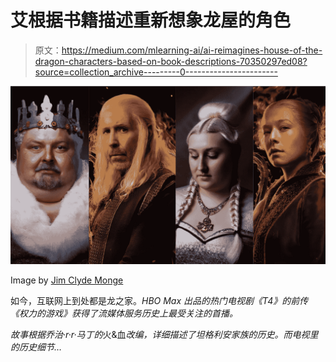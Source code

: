 # 艾根据书籍描述重新想象龙屋的角色

> 原文：<https://medium.com/mlearning-ai/ai-reimagines-house-of-the-dragon-characters-based-on-book-descriptions-70350297ed08?source=collection_archive---------0----------------------->

![](img/53bb94283f4928737d4a3b85d552e51f.png)

Image by [Jim Clyde Monge](https://medium.com/u/819323b399ac?source=post_page-----70350297ed08--------------------------------)

如今，互联网上到处都是龙之家。*HBO Max 出品的热门电视剧《T4》的前传《权力的游戏》获得了流媒体服务历史上最受关注的首播。*

*故事根据乔治·r·r·马丁的*火&血*改编，详细描述了坦格利安家族的历史。而电视里的历史细节…*